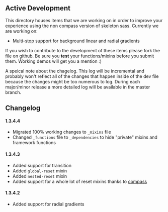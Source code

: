Active Development
------------------
This directory houses items that we are working on in order to improve 
your experience using the non compass version of skeleton sass. Currently
we are working on:

* Multi-stop support for background linear and radial gradients

If you wish to contribute to the development of these items please fork
the file on github. Be sure you **test** your functions/mixins
before you submit them. Working demos will get you a mention :)

A speical note about the chagelog. This log will be incremental and probably
won't reflect all of the changes that happen inside of the dev file because
the changes might be too numerous to log. During each major/minor release
a more detailed log will be available in the master branch.

## Changelog
#### 1.3.4.4
* Migrated 100% working changes to `_mixins` file
* Changed `_functions` file to `_dependencies` to hide "private" mixins and framework functions

#### 1.3.4.3
* Added support for transition
* Added `global-reset` mixin
* Added `nested-reset` mixin
* Added support for a whole lot of reset mixins thanks to [compass](http://compass-style.org/reference/compass/reset/utilities/)

#### 1.3.4.2
* Added support for radial gradients